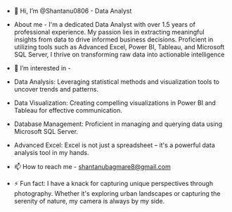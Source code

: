 - 👋 Hi, I’m @Shantanu0806 - Data Analyst
  
- About me - I'm a dedicated Data Analyst with over 1.5 years of professional experience.
  My passion lies in extracting meaningful insights from data to drive informed business decisions.
  Proficient in utilizing tools such as Advanced Excel, Power BI, Tableau, and Microsoft SQL Server, I thrive on transforming raw data into actionable intelligence
  
- 👀 I’m interested in -
- Data Analysis: Leveraging statistical methods and visualization tools to uncover trends and patterns.
- Data Visualization: Creating compelling visualizations in Power BI and Tableau for effective communication.
- Database Management: Proficient in managing and querying data using Microsoft SQL Server.
- Advanced Excel: Excel is not just a spreadsheet – it's a powerful data analysis tool in my hands.
  
- 📫 How to reach me - shantanubagmare8@gmail.com
  
- ⚡ Fun fact: I have a knack for capturing unique perspectives through photography. Whether it's exploring urban landscapes or capturing the serenity of nature, my camera is always by my side. 

<!---
Shantanu0806/Shantanu0806 is a ✨ special ✨ repository because its `README.md` (this file) appears on your GitHub profile.
You can click the Preview link to take a look at your changes.
--->
